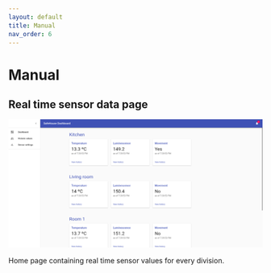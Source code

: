 ```yaml
---
layout: default
title: Manual
nav_order: 6
---
```


# Manual

## Real time sensor data page

![home](home.png)

Home page containing real time sensor values for every division.
